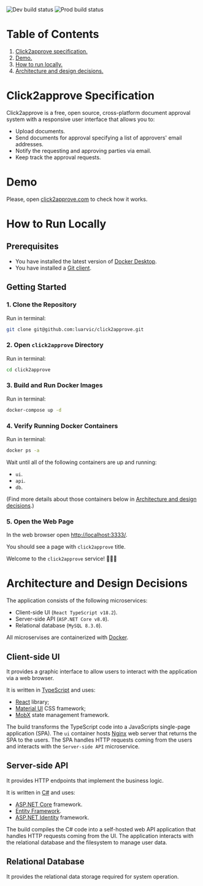 ![Dev build status](https://github.com/luarvic/click2approve/actions/workflows/dev-build.yml/badge.svg)
![Prod build status](https://github.com/luarvic/click2approve/actions/workflows/prod-build.yml/badge.svg)

# Table of Contents

1. [Click2approve specification.](#click2approve-specification)
2. [Demo.](#demo)
3. [How to run locally.](#how-to-run-locally)
4. [Architecture and design decisions.](#architecture-and-design-decisions)

# Click2approve Specification

Click2approve is a free, open source, cross-platform document approval system with a responsive user interface that allows you to:

- Upload documents.
- Send documents for approval specifying a list of approvers' email addresses.
- Notify the requesting and approving parties via email.
- Keep track the approval requests.

# Demo

Please, open [click2approve.com](https://click2approve.com/) to check how it works.

# How to Run Locally

## Prerequisites

- You have installed the latest version of [Docker Desktop](https://docs.docker.com/get-docker/).
- You have installed a [Git client](https://git-scm.com/downloads).

## Getting Started

### 1. Clone the Repository

Run in terminal:

```bash
git clone git@github.com:luarvic/click2approve.git
```

### 2. Open `click2approve` Directory

Run in terminal:

```bash
cd click2approve
```

### 3. Build and Run Docker Images

Run in terminal:

```bash
docker-compose up -d
```

### 4. Verify Running Docker Containers

Run in terminal:

```bash
docker ps -a
```

Wait until all of the following containers are up and running:

- `ui`.
- `api`.
- `db`.

(Find more details about those containers below in [Architecture and design decisions](#architecture-and-design-decisions).)

### 5. Open the Web Page

In the web browser open [http://localhost:3333/](http://localhost:3333/).

You should see a page with `click2approve` title.

Welcome to the `click2approve` service! 🎉🎉🎉

# Architecture and Design Decisions

The application consists of the following microservices:

- Client-side UI (`React TypeScript v18.2`).
- Server-side API (`ASP.NET Core v8.0`).
- Relational database (`MySQL 8.3.0`).

All microservises are containerized with [Docker](https://docs.docker.com/).

## Client-side UI

It provides a graphic interface to allow users to interact with the application via a web browser.

It is written in [TypeScript](https://www.typescriptlang.org/) and uses:

- [React](https://react.dev/) library;
- [Material UI](https://mui.com/material-ui/) CSS framework;
- [MobX](https://mobx.js.org/react-integration.html) state management framework.

The build transforms the TypeScript code into a JavaScripts single-page application (SPA). The `ui` container hosts [Nginx](https://www.nginx.com/) web server that returns the SPA to the users. The SPA handles HTTP requests coming from the users and interacts with the `Server-side API` microservice.

## Server-side API

It provides HTTP endpoints that implement the business logic.

It is written in [C#](https://learn.microsoft.com/en-us/dotnet/csharp/tour-of-csharp/) and uses:

- [ASP.NET Core](https://dotnet.microsoft.com/en-us/apps/aspnet) framework.
- [Entity Framework](https://learn.microsoft.com/en-us/ef/).
- [ASP.NET Identity](https://learn.microsoft.com/en-us/aspnet/core/security/authentication/identity) framework.

The build compiles the C# code into a self-hosted web API application that handles HTTP requests coming from the UI.
The application interacts with the relational database and the filesystem to manage user data.

## Relational Database

It provides the relational data storage required for system operation.

